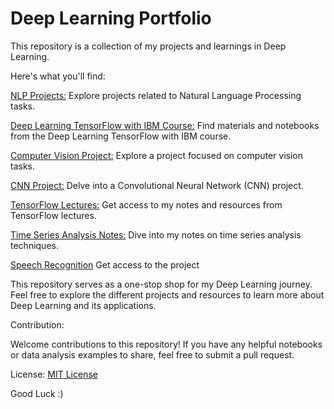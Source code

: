 # Deep Learning Portfolio

This repository is a collection of my projects and learnings in Deep Learning.

Here's what you'll find:

[NLP Projects:](https://github.com/Lala2398/Deep_Learning/tree/main/NLP%20Projects) Explore projects related to Natural Language Processing tasks.

[Deep Learning TensorFlow with IBM Course:](https://github.com/Lala2398/Deep_Learning/tree/main/DLwith_TensorFlow_IBM) Find materials and notebooks from the Deep Learning TensorFlow with IBM course.

[Computer Vision Project:](https://github.com/Lala2398/Deep_Learning/tree/main/Computer_Vision_Project) Explore a project focused on computer vision tasks.

[CNN Project:](https://github.com/Lala2398/Deep_Learning/tree/main/CNN_projects)  Delve into a Convolutional Neural Network (CNN) project.

[TensorFlow Lectures:](https://github.com/Lala2398/Deep_Learning/tree/main/TensorFlow_lectures) Get access to my notes and resources from TensorFlow lectures.

[Time Series Analysis Notes:](https://github.com/Lala2398/Deep_Learning/tree/main/TimeSeriesAnalysis) Dive into my notes on time series analysis techniques.

[Speech Recognition](https://github.com/Lala2398/Deep_Learning/tree/main/Speech%20Recognition) Get access to the project


This repository serves as a one-stop shop for my Deep Learning journey. Feel free to explore the different projects and resources to learn more about Deep Learning and its applications.


Contribution:

Welcome contributions to this repository! If you have any helpful notebooks or data analysis examples to share, feel free to submit a pull request.

License: [MIT License](https://github.com/Lala2398/Deep_Learning/blob/main/LICENSE)

Good Luck :) 
